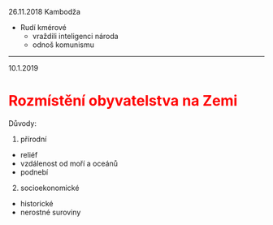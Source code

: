 26.11.2018
Kambodža
- Rudí kmérové
  - vraždili inteligenci národa
  - odnoš komunismu
---
10.1.2019

# <font color="red"> __Rozmístění obyvatelstva na Zemi__ </font>

Důvody:
1. přírodní
  - reliéf
  - vzdálenost od moří a oceánů
  - podnebí
2. socioekonomické
  - historické
  - nerostné suroviny
